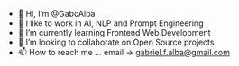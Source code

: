 - 👋 Hi, I’m @GaboAlba
- 👀 I like to work in AI, NLP and Prompt Engineering
- 🌱 I’m currently learning Frontend Web Development
- 💞️ I’m looking to collaborate on Open Source projects
- 📫 How to reach me ... email -> gabriel.f.alba@gmail.com

<!---
GaboAlba/GaboAlba is a ✨ special ✨ repository because its `README.md` (this file) appears on your GitHub profile.
You can click the Preview link to take a look at your changes.
--->
